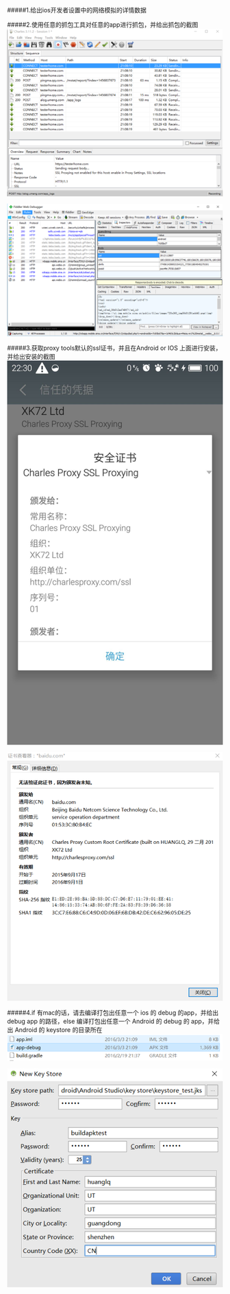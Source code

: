 #####1.给出ios开发者设置中的网络模拟的详情数据

#####2.使用任意的抓包工具对任意的app进行抓包，并给出抓包的截图
![charles](https://raw.githubusercontent.com/huanglq918/Seventh/master/2.charles抓包.PNG)


![fiddler](https://raw.githubusercontent.com/huanglq918/Seventh/master/2.fiddler抓包.PNG)

#####3.获取proxy tools默认的ssl证书，并且在Android or IOS 上面进行安装，并给出安装的截图
![charles](https://raw.githubusercontent.com/huanglq918/Seventh/master/3.charles%20ssl.jpg)


![baidu ssl](https://raw.githubusercontent.com/huanglq918/Seventh/master/3.baidu%20%20ssl.PNG)

#####4.if 有mac的话，请去编译打包出任意一个 ios 的 debug 的app，并给出 debug app 的路径，else 编译打包出任意一个 Android 的 debug 的 app，并给出 Android 的 keystore 的目录所在
![debug-app](https://raw.githubusercontent.com/huanglq918/Seventh/master/4.keystore_test3.PNG)


![keystore path](https://raw.githubusercontent.com/huanglq918/Seventh/master/4.keystore_test.PNG)
